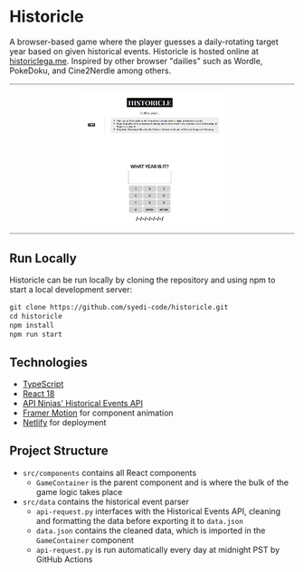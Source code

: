 # Historicle

A browser-based game where the player guesses a daily-rotating target year based on given historical events. Historicle is hosted online at [historiclega.me](historiclega.me). Inspired by other browser "dailies" such as Wordle, PokeDoku, and Cine2Nerdle among others.

<hr style="border:none; height:3px; background-color:#cccccc;">

<div align="center">
  <img src="https://github.com/syedi-code/historicle/blob/main/src/img/site.png" alt="alt text" style="width:50%;">
</div>

<hr style="border:none; height:3px; background-color:#cccccc;">

## Run Locally

Historicle can be run locally by cloning the repository and using npm to start a local development server:

```
git clone https://github.com/syedi-code/historicle.git
cd historicle
npm install
npm run start
```

## Technologies
- [TypeScript](https://www.typescriptlang.org/)
- [React 18](https://react.dev/)
- [API Ninjas' Historical Events API](https://api-ninjas.com/api/historicalevents)
- [Framer Motion](https://www.framer.com/motion/) for component animation
- [Netlify](https://www.netlify.com/) for deployment

## Project Structure
- `src/components` contains all React components
  -   `GameContainer` is the parent component and is where the bulk of the game logic takes place
- `src/data` contains the historical event parser
  -  `api-request.py` interfaces with the Historical Events API, cleaning and formatting the data before exporting it to `data.json`
  -  `data.json` contains the cleaned data, which is imported in the `GameContainer` component
  -  `api-request.py` is run automatically every day at midnight PST by GitHub Actions
